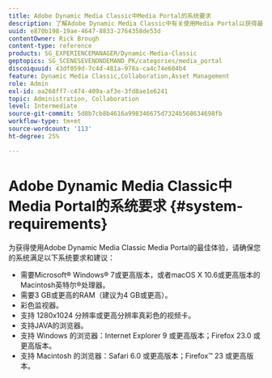 ```yaml
---
title: Adobe Dynamic Media Classic中Media Portal的系统要求
description: 了解Adobe Dynamic Media Classic中有关使用Media Portal以获得最佳体验的系统要求。
uuid: e870b198-19ae-4647-8833-2764358de53d
contentOwner: Rick Brough
content-type: reference
products: SG_EXPERIENCEMANAGER/Dynamic-Media-Classic
geptopics: SG_SCENESEVENONDEMAND_PK/categories/media_portal
discoiquuid: 43df059d-7c4d-481a-978a-ca4c74e604b4
feature: Dynamic Media Classic,Collaboration,Asset Management
role: Admin
exl-id: aa268ff7-c474-409a-af3e-3fd8ae1e6241
topic: Administration, Collaboration
level: Intermediate
source-git-commit: 5d8b7cb8b4616a998346675d7324b568634698fb
workflow-type: tm+mt
source-wordcount: '113'
ht-degree: 25%

---
```


# Adobe Dynamic Media Classic中Media Portal的系统要求 {#system-requirements}

为获得使用Adobe Dynamic Media Classic Media Portal的最佳体验，请确保您的系统满足以下系统要求和建议：

* 需要Microsoft® Windows® 7或更高版本，或者macOS X 10.6或更高版本的Macintosh英特尔®处理器。
* 需要3 GB或更高的RAM（建议为4 GB或更高）。
* 彩色监视器。
* 支持 1280x1024 分辨率或更高分辨率真彩色的视频卡。
* 支持JAVA的浏览器。
* 支持 Windows 的浏览器：Internet Explorer 9 或更高版本；Firefox 23.0 或更高版本。
* 支持 Macintosh 的浏览器：Safari 6.0 或更高版本；Firefox™ 23 或更高版本。
